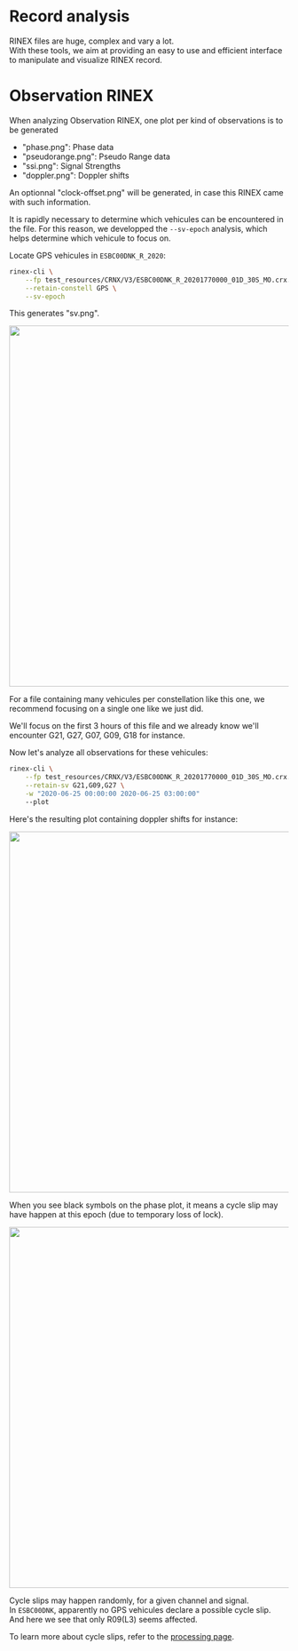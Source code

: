 Record analysis
===============

RINEX files are huge, complex and vary a lot.   
With these tools, we aim at providing an easy to use and efficient interface
to manipulate and visualize RINEX record.


Observation RINEX
=================

When analyzing Observation RINEX, one plot per kind of observations
is to be generated

- "phase.png": Phase data
- "pseudorange.png": Pseudo Range data
- "ssi.png": Signal Strengths
- "doppler.png": Doppler shifts

An optionnal "clock-offset.png" will be generated, in case this RINEX
came with such information.

It is rapidly necessary to determine which vehicules can be encountered in the file. 
For this reason, we developped the `--sv-epoch` analysis, which helps determine which vehicule to focus on.

Locate GPS vehicules in `ESBC00DNK_R_2020`:

```bash
rinex-cli \
    --fp test_resources/CRNX/V3/ESBC00DNK_R_20201770000_01D_30S_MO.crx.gz \
    --retain-constell GPS \
    --sv-epoch
```

This generates "sv.png".

<img align="center" width="650" src="https://github.com/gwbres/rinex/blob/main/doc/plots/esbc00dnk_gps_sv.png">

For a file containing many vehicules per constellation like this one, 
we recommend focusing on a single one like we just did.

We'll focus on the first 3 hours of this file and we already know
we'll encounter G21, G27, G07, G09, G18 for instance. 

Now let's analyze all observations for these vehicules:

```bash
rinex-cli \
    --fp test_resources/CRNX/V3/ESBC00DNK_R_20201770000_01D_30S_MO.crx.gz \
    --retain-sv G21,G09,G27 \
    -w "2020-06-25 00:00:00 2020-06-25 03:00:00"
    --plot
```

Here's the resulting plot containing doppler shifts for instance:

<img align="center" width="650" src="https://github.com/gwbres/rinex/blob/main/doc/plots/esbc00dnk_gpsdoppler.png">

When you see black symbols on the phase plot, it means a cycle slip
may have happen at this epoch (due to temporary loss of lock).

<img align="center" width="650" src="https://github.com/gwbres/rinex/blob/main/doc/plots/esbc00dnk_cycleslip1.png">

Cycle slips may happen randomly, for a given channel and signal.   
In `ESBC00DNK`, apparently no GPS vehicules declare a possible cycle slip.  
And here we see that only R09(L3) seems affected.  

To learn more about cycle slips, refer to the [processing page](processing.md).

